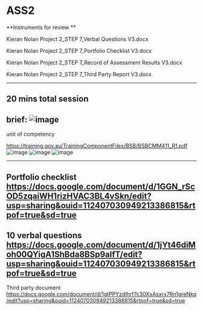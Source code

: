 # ASS2
**Instruments for review **

Kieran Nolan Project 2_STEP 7_Verbal Questions V3.docx

Kieran Nolan Project 2_STEP 7_Portfolio Checklist V3.docx

Kieran Nolan Project 2_STEP 7_Record of Assessment Results V3.docx

Kieran Nolan Project 2_STEP 7_Third Party Report V3.docx

------------------------------------------------------------------------------------------------------------------------------------------
20 mins total session
------------------------------------------------------------------------------------------------------------------------------------------

brief:
![image](https://user-images.githubusercontent.com/112054257/228783973-8bbf2ff5-9675-48f4-a944-315666bbe9ee.png)
------------------------------------------------------------------------------------------------------------------------------------------
unit of competency 

https://training.gov.au/TrainingComponentFiles/BSB/BSBCMM411_R1.pdf
![image](https://user-images.githubusercontent.com/112054257/228784153-c4209d7c-0d06-4710-b9ff-92af0a9918d6.png)
![image](https://user-images.githubusercontent.com/112054257/228784221-4aa74734-4c1e-4dab-84c1-c836989389db.png)
![image](https://user-images.githubusercontent.com/112054257/228784400-5e57edfc-d253-4221-8eaf-50173f007a19.png)


------------------------------------------------------------------------------------------------------------------------------------------
Portfolio checklist https://docs.google.com/document/d/1GGN_rScOD5zqaiWH1rizHVAC3BL4vSkn/edit?usp=sharing&ouid=112407030949213386815&rtpof=true&sd=true
------------------------------------------------------------------------------------------------------------------------------------------
10  verbal questions https://docs.google.com/document/d/1jYt46diMoh00QYigA1ShBda8BSp9aIfT/edit?usp=sharing&ouid=112407030949213386815&rtpof=true&sd=true
------------------------------------------------------------------------------------------------------------------------------------------
Third party document https://docs.google.com/document/d/1gtPPYzdIhrf7c30XxAsxrx7Rn1greNkq/edit?usp=sharing&ouid=112407030949213386815&rtpof=true&sd=true
